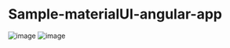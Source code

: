 # Sample-materialUI-angular-app
![image](https://user-images.githubusercontent.com/95852974/209194140-7750041f-f773-4b80-910f-847f159d18e5.png)
![image](https://user-images.githubusercontent.com/95852974/209194310-26a6f88a-f8fd-4ecc-9b8f-6d2fa0da140a.png)
